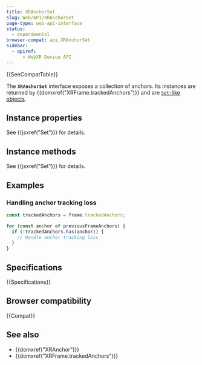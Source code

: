 ```yaml
---
title: XRAnchorSet
slug: Web/API/XRAnchorSet
page-type: web-api-interface
status:
  - experimental
browser-compat: api.XRAnchorSet
sidebar:
  - apiref:
      - WebXR Device API
---
```


{{SeeCompatTable}}

The **`XRAnchorSet`** interface exposes a collection of anchors. Its instances are returned by {{domxref("XRFrame.trackedAnchors")}} and are [`Set`-like objects](/en-US/docs/Web/JavaScript/Reference/Global_Objects/Set#set-like_browser_apis).

## Instance properties

See {{jsxref("Set")}} for details.

## Instance methods

See {{jsxref("Set")}} for details.

## Examples

### Handling anchor tracking loss

```js
const trackedAnchors = frame.trackedAnchors;

for (const anchor of previousFrameAnchors) {
  if (!trackedAnchors.has(anchor)) {
    // Handle anchor tracking loss
  }
}
```

## Specifications

{{Specifications}}

## Browser compatibility

{{Compat}}

## See also

- {{domxref("XRAnchor")}}
- {{domxref("XRFrame.trackedAnchors")}}
